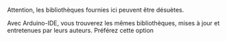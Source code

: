 Attention, les bibliothèques fournies ici peuvent être désuètes.

Avec Arduino-IDE, vous trouverez les mêmes bibliothèques, mises à jour et entretenues par leurs auteurs.  Préférez cette option

